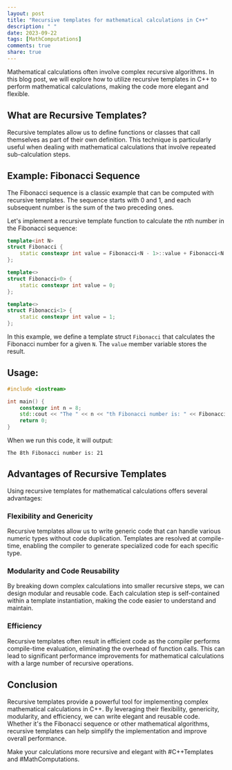 ```yaml
---
layout: post
title: "Recursive templates for mathematical calculations in C++"
description: " "
date: 2023-09-22
tags: [MathComputations]
comments: true
share: true
---
```


Mathematical calculations often involve complex recursive algorithms. In this blog post, we will explore how to utilize recursive templates in C++ to perform mathematical calculations, making the code more elegant and flexible.

## What are Recursive Templates?

Recursive templates allow us to define functions or classes that call themselves as part of their own definition. This technique is particularly useful when dealing with mathematical calculations that involve repeated sub-calculation steps.

## Example: Fibonacci Sequence

The Fibonacci sequence is a classic example that can be computed with recursive templates. The sequence starts with 0 and 1, and each subsequent number is the sum of the two preceding ones.

Let's implement a recursive template function to calculate the nth number in the Fibonacci sequence:

```cpp
template<int N>
struct Fibonacci {
    static constexpr int value = Fibonacci<N - 1>::value + Fibonacci<N - 2>::value;
};

template<>
struct Fibonacci<0> {
    static constexpr int value = 0;
};

template<>
struct Fibonacci<1> {
    static constexpr int value = 1;
};
```

In this example, we define a template struct `Fibonacci` that calculates the Fibonacci number for a given `N`. The `value` member variable stores the result.

## Usage:

```cpp
#include <iostream>

int main() {
    constexpr int n = 8;
    std::cout << "The " << n << "th Fibonacci number is: " << Fibonacci<n>::value << std::endl;
    return 0;
}
```

When we run this code, it will output:

```
The 8th Fibonacci number is: 21
```

## Advantages of Recursive Templates

Using recursive templates for mathematical calculations offers several advantages:

### Flexibility and Genericity

Recursive templates allow us to write generic code that can handle various numeric types without code duplication. Templates are resolved at compile-time, enabling the compiler to generate specialized code for each specific type.

### Modularity and Code Reusability

By breaking down complex calculations into smaller recursive steps, we can design modular and reusable code. Each calculation step is self-contained within a template instantiation, making the code easier to understand and maintain.

### Efficiency

Recursive templates often result in efficient code as the compiler performs compile-time evaluation, eliminating the overhead of function calls. This can lead to significant performance improvements for mathematical calculations with a large number of recursive operations.

## Conclusion

Recursive templates provide a powerful tool for implementing complex mathematical calculations in C++. By leveraging their flexibility, genericity, modularity, and efficiency, we can write elegant and reusable code. Whether it's the Fibonacci sequence or other mathematical algorithms, recursive templates can help simplify the implementation and improve overall performance.

Make your calculations more recursive and elegant with #C++Templates and #MathComputations.